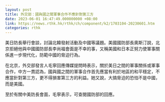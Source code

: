```yaml
---
layout: post
title: 外交部：國與國之間軍事合作不應針對第三方
date: 2023-06-01 16:47:49.000000000 +08:00
link: https://news.rthk.hk/rthk/ch/component/k2/1703104-20230601.htm
categories: rthk
---
```


美日防長舉行會談，討論北韓發射活動及中國等議題。美國國防部長奧斯汀說，北京拒絕他與中國國防部長李尚福會面是不幸的事，又稱美國和日本正努力使軍事關係進一步現代化，防範中國的脅迫行為。

在北京，外交部發言人毛寧回應傳媒提問時表示，關於美日之間的軍事關係或軍事合作，中方一貫認為，國與國之間的軍事合作首先應當有利於地區的和平穩定，不應當針對第三方，更不得損害第三方的利益。她又說，大搞脅迫的恐怕不是中國，而是美國。

至於有關中美防長會面，毛寧表示，可查閱國防部的回應。
